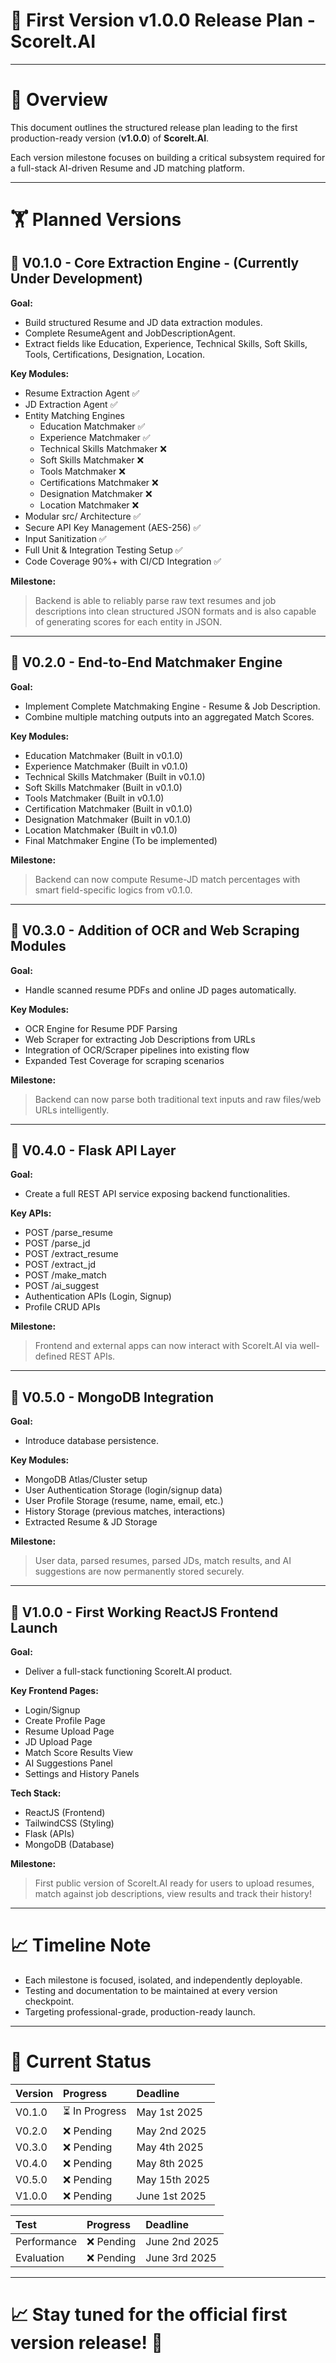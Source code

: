 # 📆 First Version v1.0.0 Release Plan - **ScoreIt.AI**

---

# 🔹 Overview
This document outlines the structured release plan leading to the first production-ready version (**v1.0.0**) of **ScoreIt.AI**.

Each version milestone focuses on building a critical subsystem required for a full-stack AI-driven Resume and JD matching platform.

---

# 🏋️ Planned Versions

## 🔢 V0.1.0 - Core Extraction Engine - (Currently Under Development)
**Goal:**
- Build structured Resume and JD data extraction modules.
- Complete ResumeAgent and JobDescriptionAgent.
- Extract fields like Education, Experience, Technical Skills, Soft Skills, Tools, Certifications, Designation, Location.

**Key Modules:**
- Resume Extraction Agent ✅
- JD Extraction Agent ✅
- Entity Matching Engines
    - Education Matchmaker ✅
    - Experience Matchmaker ✅
    - Technical Skills Matchmaker ❌ 
    - Soft Skills Matchmaker ❌ 
    - Tools Matchmaker ❌ 
    - Certifications Matchmaker ❌ 
    - Designation Matchmaker ❌
    - Location Matchmaker ❌
- Modular src/ Architecture ✅
- Secure API Key Management (AES-256) ✅
- Input Sanitization ✅
- Full Unit & Integration Testing Setup ✅
- Code Coverage 90%+ with CI/CD Integration ✅

**Milestone:**
> Backend is able to reliably parse raw text resumes and job descriptions into clean structured JSON formats and is also capable of generating scores for each entity in JSON.

---

## 🔢 V0.2.0 - End-to-End Matchmaker Engine
**Goal:**
- Implement Complete Matchmaking Engine - Resume & Job Description.
- Combine multiple matching outputs into an aggregated Match Scores.

**Key Modules:**
- Education Matchmaker (Built in v0.1.0)
- Experience Matchmaker (Built in v0.1.0)
- Technical Skills Matchmaker (Built in v0.1.0)
- Soft Skills Matchmaker (Built in v0.1.0)
- Tools Matchmaker (Built in v0.1.0)
- Certification Matchmaker (Built in v0.1.0)
- Designation Matchmaker (Built in v0.1.0)
- Location Matchmaker (Built in v0.1.0)
- Final Matchmaker Engine (To be implemented)

**Milestone:**
> Backend can now compute Resume-JD match percentages with smart field-specific logics from v0.1.0.

---

## 🔢 V0.3.0 - Addition of OCR and Web Scraping Modules
**Goal:**
- Handle scanned resume PDFs and online JD pages automatically.

**Key Modules:**
- OCR Engine for Resume PDF Parsing
- Web Scraper for extracting Job Descriptions from URLs
- Integration of OCR/Scraper pipelines into existing flow
- Expanded Test Coverage for scraping scenarios

**Milestone:**
> Backend can now parse both traditional text inputs and raw files/web URLs intelligently.

---

## 🔢 V0.4.0 - Flask API Layer
**Goal:**
- Create a full REST API service exposing backend functionalities.

**Key APIs:**
- POST /parse_resume
- POST /parse_jd
- POST /extract_resume
- POST /extract_jd
- POST /make_match
- POST /ai_suggest
- Authentication APIs (Login, Signup)
- Profile CRUD APIs

**Milestone:**
> Frontend and external apps can now interact with ScoreIt.AI via well-defined REST APIs.

---

## 🔢 V0.5.0 - MongoDB Integration
**Goal:**
- Introduce database persistence.

**Key Modules:**
- MongoDB Atlas/Cluster setup
- User Authentication Storage (login/signup data)
- User Profile Storage (resume, name, email, etc.)
- History Storage (previous matches, interactions)
- Extracted Resume & JD Storage

**Milestone:**
> User data, parsed resumes, parsed JDs, match results, and AI suggestions are now permanently stored securely.

---

## 🔢 V1.0.0 - First Working ReactJS Frontend Launch
**Goal:**
- Deliver a full-stack functioning ScoreIt.AI product.

**Key Frontend Pages:**
- Login/Signup
- Create Profile Page
- Resume Upload Page
- JD Upload Page
- Match Score Results View
- AI Suggestions Panel
- Settings and History Panels

**Tech Stack:**
- ReactJS (Frontend)
- TailwindCSS (Styling)
- Flask (APIs)
- MongoDB (Database)

**Milestone:**
> First public version of ScoreIt.AI ready for users to upload resumes, match against job descriptions, view results and track their history!

---

# 📈 Timeline Note
- Each milestone is focused, isolated, and independently deployable.
- Testing and documentation to be maintained at every version checkpoint.
- Targeting professional-grade, production-ready launch.

---

# 📅 Current Status
| Version |   Progress    | Deadline |
|:---|:---|:---|
| V0.1.0 | ⏳ In Progress | May 1st 2025  |
| V0.2.0 | ❌ Pending     | May 2nd 2025  |
| V0.3.0 | ❌ Pending     | May 4th 2025  |
| V0.4.0 | ❌ Pending     | May 8th 2025  |
| V0.5.0 | ❌ Pending     | May 15th 2025 |
| V1.0.0 | ❌ Pending     | June 1st 2025 |

| Test |   Progress    | Deadline |
|:---|:---|:---|
| Performance | ❌ Pending | June 2nd 2025  |
| Evaluation  | ❌ Pending | June 3rd 2025  |

---

# 📈 Stay tuned for the official first version release! 🚀

